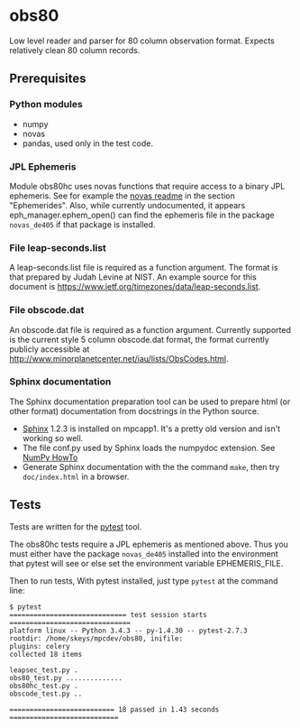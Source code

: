 # obs80

Low level reader and parser for 80 column observation format.  Expects
relatively clean 80 column records.

## Prerequisites

### Python modules
* numpy
* novas
* pandas, used only in the test code.

### JPL Ephemeris

Module obs80hc uses novas functions that require access to a binary JPL
ephemeris.  See for example the
[novas readme](http://aa.usno.navy.mil/software/novas/novas_py/README)
in the section "Ephemerides".  Also, while currently undocumented, it appears
eph_manager.ephem_open() can find the ephemeris file in the package
`novas_de405` if that package is installed.

### File leap-seconds.list

A leap-seconds.list file is required as a function argument.  The format is
that prepared by Judah Levine at NIST.  An example source for this document is
https://www.ietf.org/timezones/data/leap-seconds.list.

### File obscode.dat

An obscode.dat file is required as a function argument.  Currently supported
is the current style 5 column obscode.dat format, the format currently publicly
accessible at http://www.minorplanetcenter.net/iau/lists/ObsCodes.html.

### Sphinx documentation

The Sphinx documentation preparation tool can be used to prepare html (or
other format) documentation from docstrings in the Python source.

* [Sphinx](http://www.sphinx-doc.org/) 1.2.3 is installed on mpcapp1. 
  It's a pretty old version and isn't working so well.   
* The file conf.py used by Sphinx loads the numpydoc extension. 
  See [NumPy HowTo](https://github.com/numpy/numpy/blob/master/doc/HOWTO_DOCUMENT.rst.txt)
* Generate Sphinx documentation with the the command `make`, then try
  `doc/index.html` in a browser.

## Tests
Tests are written for the [pytest](https://docs.pytest.org/en/latest/) tool.

The obs80hc tests require a JPL ephemeris as mentioned above.  Thus you must
either have the package `novas_de405` installed into the environment that
pytest will see or else set the environment variable EPHEMERIS\_FILE.

Then to run tests, With pytest installed, just type `pytest` at the
command line:

```
$ pytest
============================= test session starts ==============================
platform linux -- Python 3.4.3 -- py-1.4.30 -- pytest-2.7.3
rootdir: /home/skeys/mpcdev/obs80, inifile: 
plugins: celery
collected 18 items 

leapsec_test.py .
obs80_test.py ..............
obs80hc_test.py .
obscode_test.py ..

========================== 18 passed in 1.43 seconds ===========================
```
